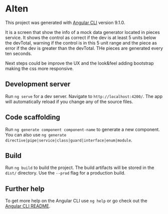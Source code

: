 # Alten

This project was generated with [Angular CLI](https://github.com/angular/angular-cli) version 9.1.0.

It is a screen that show the info of a mock data generator located in pieces service. It shows the control as correct if the dev is at least 5 units below the devTotal, warning if the control is in this 5 unit range and the piece as error if the dev is greater than the devTotal. THe pieces are generated every ten seconds.

Next steps could be improve the UX and the look&feel adding bootstrap making the css more responsive.


## Development server

Run `ng serve` for a dev server. Navigate to `http://localhost:4200/`. The app will automatically reload if you change any of the source files.

## Code scaffolding

Run `ng generate component component-name` to generate a new component. You can also use `ng generate directive|pipe|service|class|guard|interface|enum|module`.

## Build

Run `ng build` to build the project. The build artifacts will be stored in the `dist/` directory. Use the `--prod` flag for a production build.

## Further help

To get more help on the Angular CLI use `ng help` or go check out the [Angular CLI README](https://github.com/angular/angular-cli/blob/master/README.md).
